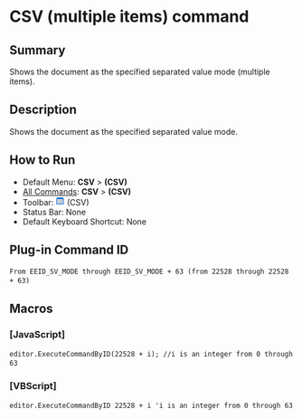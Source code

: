 # CSV (multiple items) command

## Summary

Shows the document as the specified separated value mode (multiple items).

## Description

Shows the document as the specified separated value mode.

## How to Run

- Default Menu: **CSV** \> **(CSV)**
- [All Commands](../tools/all_commands): **CSV** \> **(CSV)**
- Toolbar: ![](../../images/csv_mode.png) (CSV)
- Status Bar: None
- Default Keyboard Shortcut: None

## Plug-in Command ID

```
From EEID_SV_MODE through EEID_SV_MODE + 63 (from 22528 through 22528 + 63)
```

## Macros

### \[JavaScript\]

```
editor.ExecuteCommandByID(22528 + i); //i is an integer from 0 through 63
```

### \[VBScript\]

```
editor.ExecuteCommandByID 22528 + i 'i is an integer from 0 through 63
```
